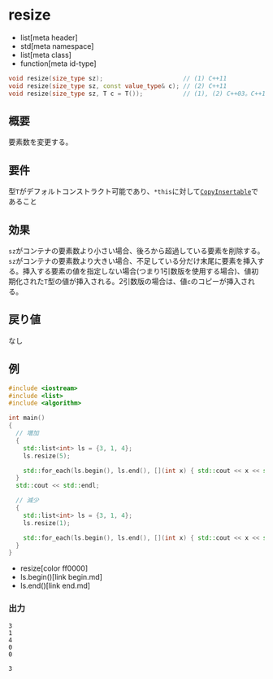 # resize
* list[meta header]
* std[meta namespace]
* list[meta class]
* function[meta id-type]

```cpp
void resize(size_type sz);                      // (1) C++11
void resize(size_type sz, const value_type& c); // (2) C++11
void resize(size_type sz, T c = T());           // (1), (2) C++03。C++11で削除
```

## 概要
要素数を変更する。


## 要件
型`T`がデフォルトコンストラクト可能であり、`*this`に対して[`CopyInsertable`](/reference/container_concepts/CopyInsertable.md)であること


## 効果
`sz`がコンテナの要素数より小さい場合、後ろから超過している要素を削除する。
`sz`がコンテナの要素数より大きい場合、不足している分だけ末尾に要素を挿入する。挿入する要素の値を指定しない場合(つまり1引数版を使用する場合)、値初期化された`T`型の値が挿入される。2引数版の場合は、値`c`のコピーが挿入される。


## 戻り値
なし


## 例
```cpp example
#include <iostream>
#include <list>
#include <algorithm>

int main()
{
  // 増加
  {
    std::list<int> ls = {3, 1, 4};
    ls.resize(5);

    std::for_each(ls.begin(), ls.end(), [](int x) { std::cout << x << std::endl; });
  }
  std::cout << std::endl;

  // 減少
  {
    std::list<int> ls = {3, 1, 4};
    ls.resize(1);

    std::for_each(ls.begin(), ls.end(), [](int x) { std::cout << x << std::endl; });
  }
}
```
* resize[color ff0000]
* ls.begin()[link begin.md]
* ls.end()[link end.md]

### 出力
```
3
1
4
0
0

3
```


